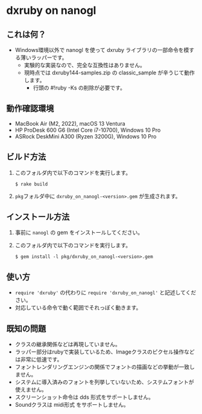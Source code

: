 # dxruby on nanogl

## これは何？

- Windows環境以外で nanogl を使って dxruby ライブラリの一部命令を模する薄いラッパーです。
  - 実験的な実装なので、完全な互換性はありません。 
  - 現時点では dxruby144-samples.zip の classic_sample が辛うじて動作します。
    - 行頭の #!ruby -Ks の削除が必要です。

## 動作確認環境

- MacBook Air (M2, 2022), macOS 13 Ventura
- HP ProDesk 600 G6 (Intel Core i7-10700), Windows 10 Pro
- ASRock DeskMini A300 (Ryzen 3200G), Windows 10 Pro

## ビルド方法

1. このフォルダ内で以下のコマンドを実行します。
   ```shell
   $ rake build
   ```
2. `pkg`フォルダ中に `dxruby_on_nanogl-<version>.gem` が生成されます。

## インストール方法

1. 事前に `nanogl` の gem をインストールしてください。

2. このフォルダ内で以下のコマンドを実行します。
   ```shell
   $ gem install -l pkg/dxruby_on_nanogl-<version>.gem
   ```

## 使い方

- `require 'dxruby'` の代わりに `require 'dxruby_on_nanogl'` と記述してください。
- 対応している命令で動く範囲でそれっぽく動きます。

## 既知の問題

- クラスの継承関係などは再現していません。
- ラッパー部分はrubyで実装しているため、Imageクラスのピクセル操作などは非常に低速です。
- フォントレンダリングエンジンの関係でフォントの描画などの挙動が一致しません。
- システムに導入済みのフォントを列挙していないため、システムフォントが使えません。
- スクリーンショット命令は dds 形式をサポートしません。
- Soundクラスは midi形式 をサポートしません。

